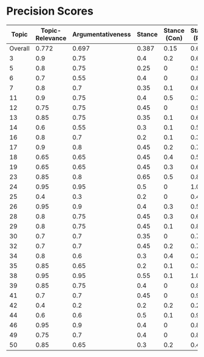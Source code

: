 # Precision Scores
| Topic | Topic-Relevance | Argumentativeness | Stance | Stance (Con) | Stance (Pro) |
|---|---|---|---|---|---|
| Overall | 0.772 | 0.697 | 0.387 | 0.15 | 0.623 |
| 3 | 0.9 | 0.75 | 0.4 | 0.2 | 0.6 |
| 5 | 0.8 | 0.75 | 0.25 | 0 | 0.5 |
| 6 | 0.7 | 0.55 | 0.4 | 0 | 0.8 |
| 7 | 0.8 | 0.7 | 0.35 | 0.1 | 0.6 |
| 11 | 0.9 | 0.75 | 0.4 | 0.5 | 0.3 |
| 12 | 0.75 | 0.75 | 0.45 | 0 | 0.9 |
| 13 | 0.85 | 0.75 | 0.35 | 0.1 | 0.6 |
| 14 | 0.6 | 0.55 | 0.3 | 0.1 | 0.5 |
| 16 | 0.8 | 0.7 | 0.2 | 0.1 | 0.3 |
| 17 | 0.9 | 0.8 | 0.45 | 0.2 | 0.7 |
| 18 | 0.65 | 0.65 | 0.45 | 0.4 | 0.5 |
| 19 | 0.65 | 0.65 | 0.45 | 0.3 | 0.6 |
| 23 | 0.85 | 0.8 | 0.65 | 0.5 | 0.8 |
| 24 | 0.95 | 0.95 | 0.5 | 0 | 1.0 |
| 25 | 0.4 | 0.3 | 0.2 | 0 | 0.4 |
| 26 | 0.95 | 0.9 | 0.4 | 0.3 | 0.5 |
| 28 | 0.8 | 0.75 | 0.45 | 0.3 | 0.6 |
| 29 | 0.8 | 0.75 | 0.45 | 0.1 | 0.8 |
| 30 | 0.7 | 0.7 | 0.35 | 0 | 0.7 |
| 32 | 0.7 | 0.7 | 0.45 | 0.2 | 0.7 |
| 34 | 0.8 | 0.6 | 0.3 | 0.4 | 0.2 |
| 35 | 0.85 | 0.65 | 0.2 | 0.1 | 0.3 |
| 38 | 0.95 | 0.95 | 0.55 | 0.1 | 1.0 |
| 39 | 0.85 | 0.75 | 0.4 | 0 | 0.8 |
| 41 | 0.7 | 0.7 | 0.45 | 0 | 0.9 |
| 42 | 0.4 | 0.2 | 0.2 | 0.2 | 0.2 |
| 44 | 0.6 | 0.6 | 0.5 | 0.1 | 0.9 |
| 46 | 0.95 | 0.9 | 0.4 | 0 | 0.8 |
| 49 | 0.75 | 0.7 | 0.4 | 0 | 0.8 |
| 50 | 0.85 | 0.65 | 0.3 | 0.2 | 0.4 |

